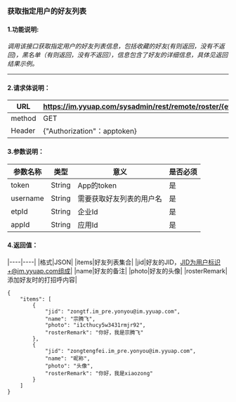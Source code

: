 ### 获取指定用户的好友列表

#### 1.功能说明:
*调用该接口获取指定用户的好友列表信息，包括收藏的好友(有则返回，没有不返回)，黑名单（有则返回，没有不返回），信息包含了好友的详细信息，具体见返回结果示例。*
***

#### 2.请求体说明：


|URL|https://im.yyuap.com/sysadmin/rest/remote/roster/{etpId}/{appId}/{username}|
|----|----|
|method|GET|
|Header|{"Authorization"：apptoken}|

#### 3.参数说明：

|参数名称|类型|意义|是否必须|
|----|----|----|----|
|token|String|App的token|是|
|username|String|需要获取好友列表的用户名|是|
|etpId|String|企业Id|是|
|appId|String|应用Id|是|


#### 4.返回值：

|----|----|
|格式|JSON|
|items|好友列表集合|
|jid|好友的JID，JID为用户标识+@im.yyuap.com组成|
|name|好友的备注|
|photo|好友的头像|
|rosterRemark|添加好友时的打招呼内容|

	{
    	"items": [
    	    {
    	        "jid": "zongtf.im_pre.yonyou@im.yyuap.com",
    	        "name": "宗腾飞",
    	        "photo": "i1cthucy5w3431rmjr92",
    	        "rosterRemark": "你好，我是宗腾飞"
    	    },
    	    {
    	        "jid": "zongtengfei.im_pre.yonyou@im.yyuap.com",
    	        "name": "昵称",
    	        "photo": "头像",
    	        "rosterRemark": "你好，我是xiaozong"
    	    }
    	]
	}
